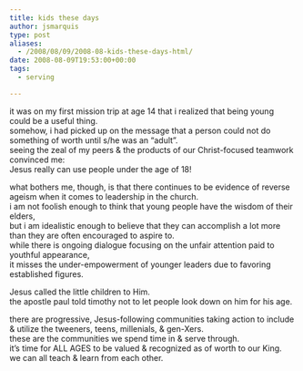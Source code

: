 ```yaml
---
title: kids these days
author: jsmarquis
type: post
aliases:
  - /2008/08/09/2008-08-kids-these-days-html/
date: 2008-08-09T19:53:00+00:00
tags:
  - serving

---
```

it was on my first mission trip at age 14 that i realized that being young could be a useful thing.  
somehow, i had picked up on the message that a person could not do something of worth until s/he was an &#8220;adult&#8221;.  
seeing the zeal of my peers & the products of our Christ-focused teamwork convinced me:  
Jesus really can use people under the age of 18!

what bothers me, though, is that there continues to be evidence of reverse ageism when it comes to leadership in the church.  
i am not foolish enough to think that young people have the wisdom of their elders,  
but i am idealistic enough to believe that they can accomplish a lot more than they are often encouraged to aspire to.  
while there is ongoing dialogue focusing on the unfair attention paid to youthful appearance,  
it misses the under-empowerment of younger leaders due to favoring established figures.

Jesus called the little children to Him.  
the apostle paul told timothy not to let people look down on him for his age.

there are progressive, Jesus-following communities taking action to include & utilize the tweeners, teens, millenials, & gen-Xers.  
these are the communities we spend time in & serve through.  
it&#8217;s time for ALL AGES to be valued & recognized as of worth to our King.  
we can all teach & learn from each other.